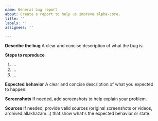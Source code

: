 ```yaml
---
name: General bug report
about: Create a report to help us improve alpha-core.
title: ''
labels: ''
assignees: ''

---
```


**Describe the bug**
A clear and concise description of what the bug is.

**Steps to reproduce**
1. ...
2. ...
3. ...

**Expected behavior**
A clear and concise description of what you expected to happen.

**Screenshots**
If needed, add screenshots to help explain your problem.

**Sources**
If needed, provide valid sources (original screenshots or videos, archived allakhazam...) that show what's the expected behavior or state.
